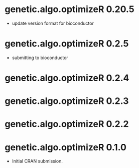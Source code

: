 # genetic.algo.optimizeR 0.20.5

* update version format for bioconductor

# genetic.algo.optimizeR 0.2.5

* submitting to bioconductor

# genetic.algo.optimizeR 0.2.4

# genetic.algo.optimizeR 0.2.3

# genetic.algo.optimizeR 0.2.2

# genetic.algo.optimizeR 0.1.0

* Initial CRAN submission.
